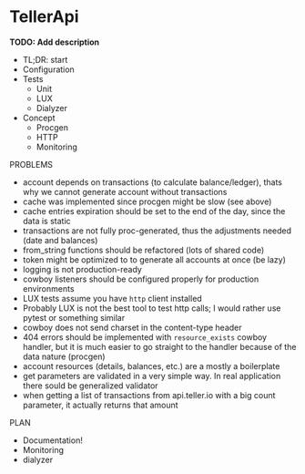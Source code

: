 # TellerApi

**TODO: Add description**

* TL;DR: start
* Configuration
* Tests
  * Unit
  * LUX
  * Dialyzer
* Concept
  * Procgen
  * HTTP
  * Monitoring


PROBLEMS

- account depends on transactions (to calculate balance/ledger), thats why we cannot generate account without transactions
- cache was implemented since procgen might be slow (see above)
- cache entries expiration should be set to the end of the day, since the data is static
- transactions are not fully proc-generated, thus the adjustments needed (date and balances)
- from_string functions should be refactored (lots of shared code)
- token might be optimized to to generate all accounts at once (be lazy)
- logging is not production-ready
- cowboy listeners should be configured properly for production environments
- LUX tests assume you have `http` client installed
- Probably LUX is not the best tool to test http calls; I would rather use pytest or something similar
- cowboy does not send charset in the content-type header
- 404 errors should be implemented with `resource_exists` cowboy handler, but it is much easier to go straight to the handler because of the data nature (procgen)
- account resources (details, balances, etc.) are a mostly a boilerplate
- get parameters are validated in a very simple way. In real application there sould be generalized validator
- when getting a list of transactions from api.teller.io with a big count parameter, it actually returns that amount


PLAN

- Documentation!
- Monitoring
- dialyzer